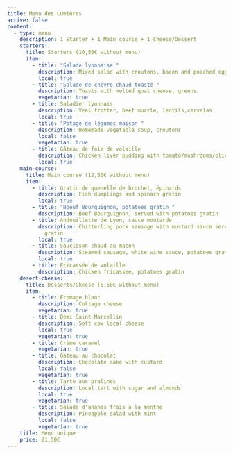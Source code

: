 ```yaml
---
title: Menu des Lumières
active: false
content:
  - type: menu
    description: 1 Starter + 1 Main course + 1 Cheese/Dessert
    starters:
      title: Starters (10,50€ without menu)
      item:
        - title: "Salade lyonnaise "
          description: Mixed salad with croutons, bacon and poached egg
          local: true
        - title: "Salade de chèvre chaud toasté "
          description: Toasts with melted goat cheese, greens
          vegetarian: true
        - title: Saladier lyonnais
          description: Veal trotter, beef muzzle, lentils,cervelas
          local: true
        - title: "Potage de légumes maison "
          description: Homemade vegetable soup, croutons
          local: false
          vegetarian: true
        - title: Gâteau de foie de volaille
          description: Chicken liver pudding with tomato/mushrooms/olives sauce
          local: true
    main-course:
      title: Main course (12,50€ without menu)
      item:
        - title: Gratin de quenelle de brochet, épinards
          description: Fish dumplings and spinach gratin
          local: true
        - title: "Boeuf Bourguignon, potatoes gratin "
          description: Beef Bourguignon, served with potatoes gratin
        - title: Andouillette de Lyon, sauce moutarde
          description: Chitterling pork sausage with mustard sauce served with potatoes
            gratin
          local: true
        - title: Saucisson chaud au macon
          description: Steamed sausage, white wine sauce, potatoes gratin
          local: true
        - title: Fricassée de volaille
          description: Chicken fricassee, potatoes gratin
    desert-cheese:
      title: Desserts/Cheese (5,50€ without menu)
      item:
        - title: Fromage blanc
          description: Cottage cheese
          vegetarian: true
        - title: Demi Saint-Marcellin
          description: Soft cow local cheese
          local: true
          vegetarian: true
        - title: Crème caramel
          vegetarian: true
        - title: Gateau au chocolat
          description: Chocolate cake with custard
          local: false
          vegetarian: true
        - title: Tarte aux pralines
          description: Local tart with sugar and almonds
          local: true
          vegetarian: true
        - title: Salade d'ananas frais à la menthe
          description: Pineapple salad with mint
          local: false
          vegetarian: true
    title: Menu unique
    price: 21,50€
---
```

